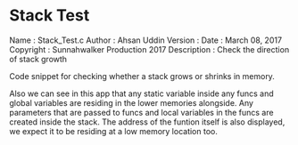 # Stack Test

 Name        : Stack_Test.c
 Author      : Ahsan Uddin
 Version     :
 Date        : March 08, 2017
 Copyright   : Sunnahwalker Production 2017
 Description : Check the direction of stack growth

Code snippet for checking whether a stack grows or shrinks in memory. 

Also we can see in this app that any static variable inside any funcs and global variables are residing in the lower memories alongside. Any parameters that are passed to funcs and local variables in the funcs are created inside the stack. The address of the funtion itself is also displayed, we expect it to be residing at a low memory location too.

